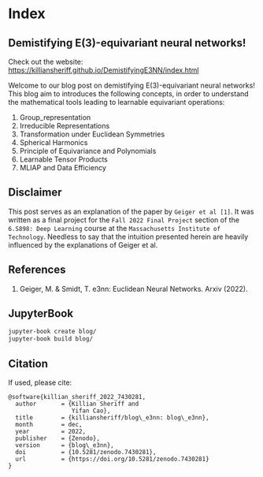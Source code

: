 # Index

## Demistifying E(3)-equivariant neural networks!

Check out the website: https://killiansheriff.github.io/DemistifyingE3NN/index.html

Welcome to our blog post on demistifying E(3)-equivariant neural networks! This blog aim to introduces the following concepts, in order to understand the mathematical tools leading to learnable equivariant operations:

1. Group_representation
1. Irreducible Representations
1. Transformation under Euclidean Symmetries
1. Spherical Harmonics
1. Principle of Equivariance and Polynomials
1. Learnable Tensor Products
1. MLIAP and Data Efficiency

## Disclaimer

This post serves as an explanation of the paper by ``Geiger et al [1]``. It was written as a final project for the ``Fall 2022 Final Project`` section of the ``6.S898: Deep Learning`` course at the ``Massachusetts Institute of Technology``. Needless to say that the intuition presented herein are heavily influenced by the explanations of Geiger et al.

## References 
1. Geiger, M. & Smidt, T. e3nn: Euclidean Neural Networks. Arxiv (2022).

## JupyterBook
```bash
jupyter-book create blog/
jupyter-book build blog/
```
<!-- Inside blog directory to publish online ghp-import -n -p -f _build/html -->

## Citation
If used, please cite: 

```citation
@software{killian_sheriff_2022_7430281,
  author       = {Killian Sheriff and
                  Yifan Cao},
  title        = {killiansheriff/blog\_e3nn: blog\_e3nn},
  month        = dec,
  year         = 2022,
  publisher    = {Zenodo},
  version      = {blog\_e3nn},
  doi          = {10.5281/zenodo.7430281},
  url          = {https://doi.org/10.5281/zenodo.7430281}
}
```

